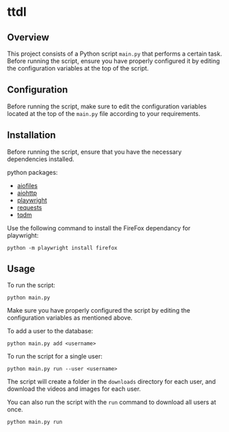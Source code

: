 # ttdl

## Overview

This project consists of a Python script `main.py` that performs a certain task. Before running the script, ensure you have properly configured it by editing the configuration variables at the top of the script.

## Configuration

Before running the script, make sure to edit the configuration variables located at the top of the `main.py` file according to your requirements.

## Installation

Before running the script, ensure that you have the necessary dependencies installed.

python packages:

- [aiofiles](https://pypi.org/project/aiofiles/)
- [aiohttp](https://pypi.org/project/aiohttp/)
- [playwright](https://pypi.org/project/playwright/)
- [requests](https://pypi.org/project/requests/)
- [tqdm](https://pypi.org/project/tqdm/)

Use the following command to install the FireFox dependancy for playwright:

```python -m playwright install firefox```

## Usage

To run the script:

```python main.py```

Make sure you have properly configured the script by editing the configuration variables as mentioned above.

To add a user to the database:

```python main.py add <username>```

To run the script for a single user:

```python main.py run --user <username>```

The script will create a folder in the `downloads` directory for each user, and download the videos and images for each user.

You can also run the script with the `run` command to download all users at once.

```python main.py run```
